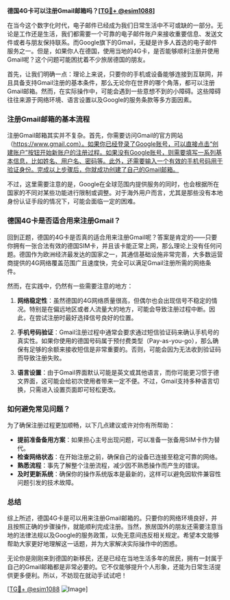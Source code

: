 **德国4G卡可以注册Gmail邮箱吗？[[TG💪+ @esim1088](https://t.me/s/esim1088)]**

在当今这个数字化时代，电子邮件已经成为我们日常生活中不可或缺的一部分。无论是工作还是生活，我们都需要一个可靠的电子邮件账户来接收重要信息、发送文件或者与朋友保持联系。而Google旗下的Gmail，无疑是许多人首选的电子邮件服务之一。但是，如果你人在德国，使用当地的4G卡，是否能够顺利注册并使用Gmail呢？这个问题可能困扰着不少旅居德国的朋友。

首先，让我们明确一点：理论上来说，只要你的手机或设备能够连接到互联网，并且具备支持Gmail注册的基本条件，那么无论你在世界的哪个角落，都可以注册Gmail邮箱。然而，在实际操作中，可能会遇到一些意想不到的小障碍。这些障碍往往来源于网络环境、语言设置以及Google的服务条款等多方面因素。

### 注册Gmail邮箱的基本流程

注册Gmail邮箱其实并不复杂。首先，你需要访问Gmail的官方网站（https://www.gmail.com）。如果你已经登录了Google账号，可以直接点击“创建账户”按钮开始新账户的注册过程。如果没有Google账号，则需要填写一系列基本信息，比如姓名、用户名、密码等。此外，还需要输入一个有效的手机号码用于验证身份。完成以上步骤后，你就成功创建了自己的Gmail邮箱。

不过，这里需要注意的是，Google在全球范围内提供服务的同时，也会根据所在国家的不同对某些功能进行限制或调整。对于海外用户而言，尤其是那些没有本地身份认证手段的情况下，可能会面临一定的困难。

### 德国4G卡是否适合用来注册Gmail？

回到正题，德国的4G卡是否真的适合用来注册Gmail呢？答案是肯定的——只要你拥有一张合法有效的德国SIM卡，并且该卡能正常上网，那么理论上没有任何问题。德国作为欧洲经济最发达的国家之一，其通信基础设施非常完善，大多数运营商提供的4G网络覆盖范围广且速度快，完全可以满足Gmail注册所需的网络条件。

然而，在实践中，仍然有一些需要注意的地方：

1. **网络稳定性**：虽然德国的4G网络质量很高，但偶尔也会出现信号不稳定的情况。特别是在偏远地区或者人流量大的地方，可能会导致注册过程中断。因此，在尝试注册时最好选择信号良好的位置。

2. **手机号码验证**：Gmail注册过程中通常会要求通过短信验证码来确认手机号的真实性。如果你使用的德国号码属于预付费类型（Pay-as-you-go），那么确保有足够的余额来接收短信是非常重要的。否则，可能会因为无法收到验证码而导致注册失败。

3. **语言设置**：由于Gmail界面默认可能是英文或其他语言，而你可能更习惯于德文界面，这可能会给初次使用者带来一定不便。不过，Gmail支持多种语言切换，只需进入设置页面即可轻松更改。

### 如何避免常见问题？

为了确保注册过程更加顺畅，以下几点建议或许对你有所帮助：

- **提前准备备用方案**：如果担心主号出现问题，可以准备一张备用SIM卡作为替代。
- **检查网络状态**：在开始注册之前，确保自己的设备已连接至稳定可靠的网络。
- **熟悉流程**：事先了解整个注册流程，减少因不熟悉操作而产生的错误。
- **及时更新系统**：确保你的操作系统版本是最新的，这样可以避免因软件兼容性问题引发的技术故障。

### 总结

综上所述，德国4G卡是可以用来注册Gmail邮箱的。只要你的网络环境良好，并且按照正确的步骤操作，就能顺利完成注册。当然，旅居国外的朋友还需要注意当地的法律法规以及Google的服务政策，以免无意间违反相关规定。希望本文能够帮助大家更好地理解这一话题，并为大家解决实际操作中的困惑。

无论你是刚刚来到德国的新移民，还是已经在当地生活多年的居民，拥有一封属于自己的Gmail邮箱都是非常必要的。它不仅能够提升个人形象，还能为日常生活提供更多便利。所以，不妨现在就动手试试吧！

[[TG💪+ @esim1088](https://t.me/s/esim1088) ![Image](https://i.postimg.cc/4NQfJmqS/Snipaste-2025-05-13-00-14-12.png)]